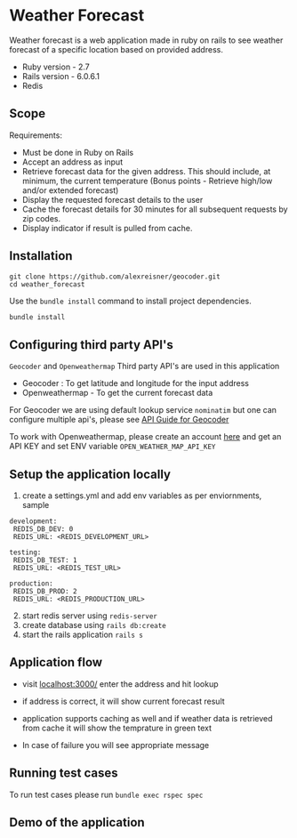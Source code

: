 # Weather Forecast

Weather forecast is a web application made in ruby on rails to see weather forecast of a specific location based on provided address.

- Ruby version - 2.7
- Rails version - 6.0.6.1
- Redis

## Scope

Requirements:
- Must be done in Ruby on Rails
- Accept an address as input
- Retrieve forecast data for the given address. This should include, at minimum, the current temperature (Bonus points - Retrieve high/low and/or extended forecast)
- Display the requested forecast details to the user
- Cache the forecast details for 30 minutes for all subsequent requests by zip codes.
- Display indicator if result is pulled from cache.

## Installation
```
git clone https://github.com/alexreisner/geocoder.git
cd weather_forecast
```
Use the `bundle install` command to install project dependencies.

```bash
bundle install
```

## Configuring third party API's 
`Geocoder` and `Openweathermap` Third party API's are used in this application
- Geocoder : To get latitude and longitude for the input address
- Openweathermap - To get the current forecast data

For Geocoder we are using default lookup service `nominatim` but one can configure multiple api's, please see [API Guide for Geocoder ](https://github.com/alexreisner/geocoder/blob/master/README_API_GUIDE.md)

To work with Openweathermap, please create an account [here](https://openweathermap.org/api) and get an API KEY and set ENV variable `OPEN_WEATHER_MAP_API_KEY`

## Setup the application locally
1. create a settings.yml and add env variables as per enviornments, sample
 ```
development:
  REDIS_DB_DEV: 0
  REDIS_URL: <REDIS_DEVELOPMENT_URL>

testing:
  REDIS_DB_TEST: 1
  REDIS_URL: <REDIS_TEST_URL>

production:
  REDIS_DB_PROD: 2
  REDIS_URL: <REDIS_PRODUCTION_URL>
```
2. start redis server using `redis-server`
3. create database using `rails db:create`
4. start the rails application `rails s`

## Application flow
* visit [localhost:3000/](http://localhost:3000/) enter the address and hit lookup
* if address is correct, it will show current forecast result
* application supports caching as well and if weather data is retrieved from cache it will show the temprature in green text

* In case of failure you will see appropriate message

## Running test cases
To run test cases please run `bundle exec rspec spec`

## Demo of the application




